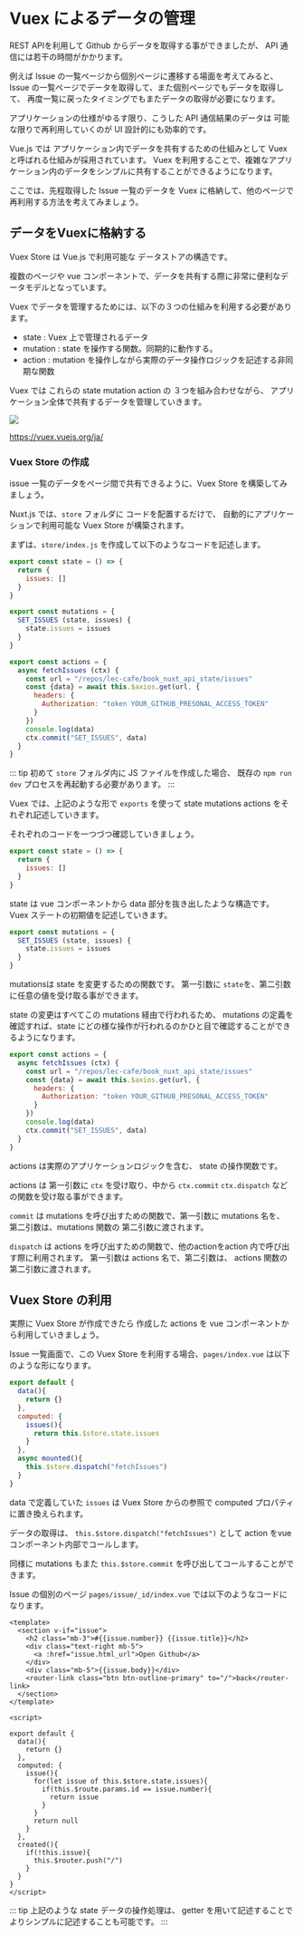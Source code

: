 # Vuex によるデータの管理

REST APIを利用して Github からデータを取得する事ができましたが、
API 通信には若干の時間がかかります。

例えば Issue の一覧ページから個別ページに遷移する場面を考えてみると、
Issue の一覧ページでデータを取得して、また個別ページでもデータを取得して、
再度一覧に戻ったタイミングでもまたデータの取得が必要になります。

アプリケーションの仕様がゆるす限り、こうした API 通信結果のデータは
可能な限りで再利用していくのが UI 設計的にも効率的です。

Vue.js では アプリケーション内でデータを共有するための仕組みとして Vuex と呼ばれる仕組みが採用されています。
Vuex を利用することで、複雑なアプリケーション内のデータをシンプルに共有することができるようになります。

ここでは、先程取得した Issue 一覧のデータを Vuex に格納して、他のページで再利用する方法を考えてみましょう。

## データをVuexに格納する

Vuex Store は Vue.js で利用可能な データストアの構造です。

複数のページや vue コンポーネントで、データを共有する際に非常に便利なデータモデルとなっています。

Vuex でデータを管理するためには、以下の３つの仕組みを利用する必要があります。

- state : Vuex 上で管理されるデータ
- mutation : state を操作する関数。同期的に動作する。
- action : mutation を操作しながら実際のデータ操作ロジックを記述する非同期な関数

Vuex では これらの state mutation action の ３つを組み合わせながら、
アプリケーション全体で共有するデータを管理していきます。

![](/images/3/vuex.png)

https://vuex.vuejs.org/ja/

### Vuex Store の作成

issue 一覧のデータをページ間で共有できるように、Vuex Store を構築してみましょう。

Nuxt.js では、`store` フォルダに コードを配置するだけで、
自動的にアプリケーションで利用可能な Vuex Store が構築されます。

まずは、`store/index.js` を作成して以下のようなコードを記述します。

```js
export const state = () => {
  return {
    issues: []
  }
}

export const mutations = {
  SET_ISSUES (state, issues) {
    state.issues = issues
  }
}

export const actions = {
  async fetchIssues (ctx) {
    const url = "/repos/lec-cafe/book_nuxt_api_state/issues"
    const {data} = await this.$axios.get(url, {
      headers: {
        Authorization: "token YOUR_GITHUB_PRESONAL_ACCESS_TOKEN"
      }
    })
    console.log(data)
    ctx.commit("SET_ISSUES", data)
  }
}
```

::: tip 
初めて `store` フォルダ内に JS ファイルを作成した場合、
既存の `npm run dev` プロセスを再起動する必要があります。
:::

Vuex では、上記のような形で `exports` を使って state mutations actions をそれぞれ記述していきます。

それぞれのコードを一つづつ確認していきましょう。

```js
export const state = () => {
  return {
    issues: []
  }
}
```

state は vue コンポーネントから data 部分を抜き出したような構造です。 
Vuex ステートの初期値を記述していきます。

```js
export const mutations = {
  SET_ISSUES (state, issues) {
    state.issues = issues
  }
}
```

mutationsは state を変更するための関数です。
第一引数に `state`を、第二引数に任意の値を受け取る事ができます。

state の変更はすべてこの mutations 経由で行われるため、
mutations の定義を確認すれば、state にどの様な操作が行われるのかひと目で確認することができるようになります。

```js
export const actions = {
  async fetchIssues (ctx) {
    const url = "/repos/lec-cafe/book_nuxt_api_state/issues"
    const {data} = await this.$axios.get(url, {
      headers: {
        Authorization: "token YOUR_GITHUB_PRESONAL_ACCESS_TOKEN"
      }
    })
    console.log(data)
    ctx.commit("SET_ISSUES", data)
  }
}
```

actions は実際のアプリケーションロジックを含む、 state の操作関数です。

actions は 第一引数に `ctx` を受け取り、中から `ctx.commit` `ctx.dispatch` などの関数を受け取る事ができます。

`commit` は mutations を呼び出すための関数で、第一引数に mutations 名を、
第二引数は、mutations 関数の 第二引数に渡されます。

`dispatch` は actions を呼び出すための関数で、他のactionをaction 内で呼び出す際に利用されます。
第一引数は actions 名で、第二引数は、 actions 関数の第二引数に渡されます。

## Vuex Store の利用

実際に Vuex Store が作成できたら 作成した actions を vue コンポーネントから利用していきましょう。

Issue 一覧画面で、この Vuex Store を利用する場合、`pages/index.vue` は以下のような形になります。

```js
export default {
  data(){
    return {}
  },
  computed: {
    issues(){
      return this.$store.state.issues
    }
  },
  async mounted(){
    this.$store.dispatch("fetchIssues")
  }
}
```

data で定義していた `issues` は Vuex Store からの参照で computed プロパティに置き換えられます。

データの取得は、 `this.$store.dispatch("fetchIssues")` として action をvue コンポーネント内部でコールします。

同様に mutations もまた `this.$store.commit` を呼び出してコールすることができます。

Issue の個別のページ `pages/issue/_id/index.vue` では以下のようなコードになります。

```vue
<template>
  <section v-if="issue">
    <h2 class="mb-3">#{{issue.number}} {{issue.title}}</h2>
    <div class="text-right mb-5">
      <a :href="issue.html_url">Open Github</a>
    </div>
    <div class="mb-5">{{issue.body}}</div>
    <router-link class="btn btn-outline-primary" to="/">back</router-link>
  </section>
</template>

<script>

export default {
  data(){
    return {}
  },
  computed: {
    issue(){
      for(let issue of this.$store.state.issues){
        if(this.$route.params.id == issue.number){
          return issue
        }
      }
      return null
    }
  },
  created(){
    if(!this.issue){
      this.$router.push("/")
    }
  }
}
</script>
```

::: tip 
上記のような state データの操作処理は、
getter を用いて記述することでよりシンプルに記述することも可能です。
:::
